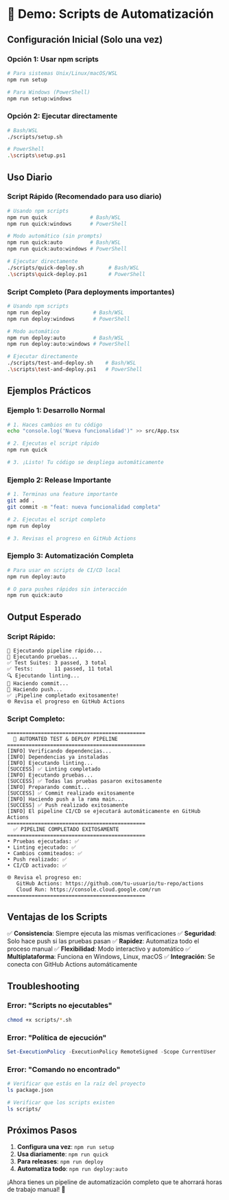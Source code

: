 # 🚀 Demo: Scripts de Automatización

## Configuración Inicial (Solo una vez)

### Opción 1: Usar npm scripts
```bash
# Para sistemas Unix/Linux/macOS/WSL
npm run setup

# Para Windows (PowerShell)
npm run setup:windows
```

### Opción 2: Ejecutar directamente
```bash
# Bash/WSL
./scripts/setup.sh

# PowerShell
.\scripts\setup.ps1
```

## Uso Diario

### Script Rápido (Recomendado para uso diario)
```bash
# Usando npm scripts
npm run quick              # Bash/WSL
npm run quick:windows      # PowerShell

# Modo automático (sin prompts)
npm run quick:auto         # Bash/WSL
npm run quick:auto:windows # PowerShell

# Ejecutar directamente
./scripts/quick-deploy.sh        # Bash/WSL
.\scripts\quick-deploy.ps1       # PowerShell
```

### Script Completo (Para deployments importantes)
```bash
# Usando npm scripts
npm run deploy              # Bash/WSL
npm run deploy:windows      # PowerShell

# Modo automático
npm run deploy:auto         # Bash/WSL
npm run deploy:auto:windows # PowerShell

# Ejecutar directamente
./scripts/test-and-deploy.sh    # Bash/WSL
.\scripts\test-and-deploy.ps1   # PowerShell
```

## Ejemplos Prácticos

### Ejemplo 1: Desarrollo Normal
```bash
# 1. Haces cambios en tu código
echo "console.log('Nueva funcionalidad')" >> src/App.tsx

# 2. Ejecutas el script rápido
npm run quick

# 3. ¡Listo! Tu código se despliega automáticamente
```

### Ejemplo 2: Release Importante
```bash
# 1. Terminas una feature importante
git add .
git commit -m "feat: nueva funcionalidad completa"

# 2. Ejecutas el script completo
npm run deploy

# 3. Revisas el progreso en GitHub Actions
```

### Ejemplo 3: Automatización Completa
```bash
# Para usar en scripts de CI/CD local
npm run deploy:auto

# O para pushes rápidos sin interacción
npm run quick:auto
```

## Output Esperado

### Script Rápido:
```
🚀 Ejecutando pipeline rápido...
🧪 Ejecutando pruebas...
✅ Test Suites: 3 passed, 3 total
✅ Tests:       11 passed, 11 total
🔍 Ejecutando linting...
📝 Haciendo commit...
🚀 Haciendo push...
✅ ¡Pipeline completado exitosamente!
🌐 Revisa el progreso en GitHub Actions
```

### Script Completo:
```
=============================================
  🚀 AUTOMATED TEST & DEPLOY PIPELINE
=============================================
[INFO] Verificando dependencias...
[INFO] Dependencias ya instaladas
[INFO] Ejecutando linting...
[SUCCESS] ✅ Linting completado
[INFO] Ejecutando pruebas...
[SUCCESS] ✅ Todas las pruebas pasaron exitosamente
[INFO] Preparando commit...
[SUCCESS] ✅ Commit realizado exitosamente
[INFO] Haciendo push a la rama main...
[SUCCESS] ✅ Push realizado exitosamente
[INFO] El pipeline CI/CD se ejecutará automáticamente en GitHub Actions
=============================================
  ✅ PIPELINE COMPLETADO EXITOSAMENTE
=============================================
• Pruebas ejecutadas: ✅
• Linting ejecutado: ✅
• Cambios commiteados: ✅
• Push realizado: ✅
• CI/CD activado: ✅

🌐 Revisa el progreso en:
   GitHub Actions: https://github.com/tu-usuario/tu-repo/actions
   Cloud Run: https://console.cloud.google.com/run
=============================================
```

## Ventajas de los Scripts

✅ **Consistencia**: Siempre ejecuta las mismas verificaciones
✅ **Seguridad**: Solo hace push si las pruebas pasan
✅ **Rapidez**: Automatiza todo el proceso manual
✅ **Flexibilidad**: Modo interactivo y automático
✅ **Multiplataforma**: Funciona en Windows, Linux, macOS
✅ **Integración**: Se conecta con GitHub Actions automáticamente

## Troubleshooting

### Error: "Scripts no ejecutables"
```bash
chmod +x scripts/*.sh
```

### Error: "Política de ejecución"
```powershell
Set-ExecutionPolicy -ExecutionPolicy RemoteSigned -Scope CurrentUser
```

### Error: "Comando no encontrado"
```bash
# Verificar que estás en la raíz del proyecto
ls package.json

# Verificar que los scripts existen
ls scripts/
```

## Próximos Pasos

1. **Configura una vez**: `npm run setup`
2. **Usa diariamente**: `npm run quick`
3. **Para releases**: `npm run deploy`
4. **Automatiza todo**: `npm run deploy:auto`

¡Ahora tienes un pipeline de automatización completo que te ahorrará horas de trabajo manual! 🎉
